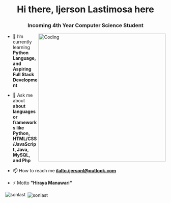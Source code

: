 <h1 align="center">Hi there, Ijerson Lastimosa here</h1>
<h3 align="center">Incoming 4th Year Computer Science Student</h3>
<img align="right" alt="Coding" width="400" src="https://c.tenor.com/qJ5evVs-_uUAAAAC/coding.gif">

- 🌱 I’m currently learning **Python Language, and Aspiring Full Stack Development**

- 💬 Ask me about **about languages or frameworks like Python, HTML/CSS/JavaScript, Java, MySQL, and Php**

- 📫 How to reach me **ilalto.ijersonl@outlook.com**

- ⚡ Motto **"Hiraya Manawari"**

<p><img align="left" src="https://github-readme-stats.vercel.app/api/top-langs?username=sonlast&show_icons=true&locale=en&layout=compact" alt="sonlast" /></p>

<p>&nbsp;<img align="center" src="https://github-readme-stats.vercel.app/api?username=sonlast&show_icons=true&locale=en" alt="sonlast" /></p>
